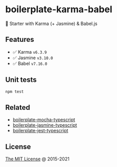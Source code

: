 # boilerplate-karma-babel

🍴 Starter with Karma (+ Jasmine) & Babel.js

## Features

* :white_check_mark: Karma `v6.3.9`
* :white_check_mark: Jasmine `v3.10.0`
* :white_check_mark: Babel `v7.16.0`

## Unit tests

```bash
npm test
```

## Related

* [boilerplate-mocha-typescript](https://github.com/piecioshka/boilerplate-mocha-typescript)
* [boilerplate-jasmine-typescript](https://github.com/piecioshka/boilerplate-jasmine-typescript)
* [boilerplate-jest-typescript](https://github.com/piecioshka/boilerplate-jest-typescript)

## License

[The MIT License](https://piecioshka.mit-license.org) @ 2015-2021
